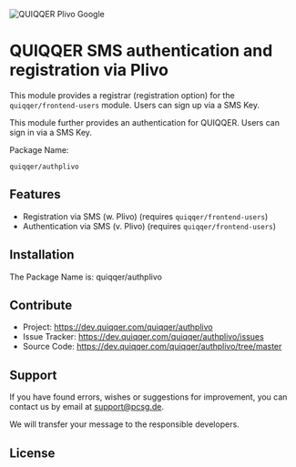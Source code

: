 ![QUIQQER Plivo Google](bin/images/Readme.jpg)

QUIQQER SMS authentication and registration via Plivo
========

This module provides a registrar (registration option) for the `quiqqer/frontend-users` module. 
Users can sign up via a SMS Key.

This module further provides an authentication for QUIQQER. 
Users can sign in via a SMS Key.

Package Name:

    quiqqer/authplivo


Features
--------

* Registration via SMS (w. Plivo) (requires `quiqqer/frontend-users`)
* Authentication via SMS (v. Plivo) (requires `quiqqer/frontend-users`)

Installation
------------

The Package Name is: quiqqer/authplivo


Contribute
----------

- Project: https://dev.quiqqer.com/quiqqer/authplivo
- Issue Tracker: https://dev.quiqqer.com/quiqqer/authplivo/issues
- Source Code: https://dev.quiqqer.com/quiqqer/authplivo/tree/master


Support
-------
If you have found errors, wishes or suggestions for improvement,
you can contact us by email at support@pcsg.de.

We will transfer your message to the responsible developers.

License
-------

